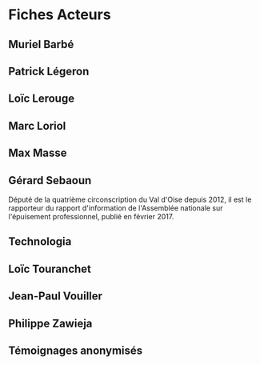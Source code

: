 # Fiches Acteurs 

## Muriel Barbé 

## Patrick Légeron

## Loïc Lerouge

## Marc Loriol

## Max Masse

## Gérard Sebaoun
Député de la quatrième circonscription du Val d'Oise depuis 2012, il est le rapporteur du rapport d'information de l'Assemblée nationale sur l'épuisement professionnel, publié en février 2017. 

## Technologia

## Loïc Touranchet

## Jean-Paul Vouiller

## Philippe Zawieja

## Témoignages anonymisés

